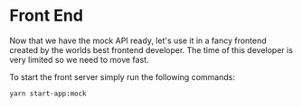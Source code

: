 # Front End

Now that we have the mock API ready, let's use it in a fancy frontend created by the worlds best frontend developer. The time of this developer is very limited so we need to move fast.

To start the front server simply run the following commands:

```bash
yarn start-app:mock
```
